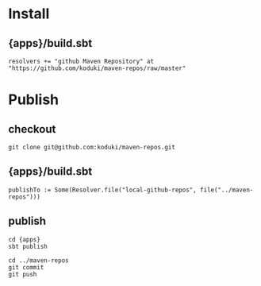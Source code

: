 # Install
## {apps}/build.sbt
    resolvers += "github Maven Repository" at "https://github.com/koduki/maven-repos/raw/master"

# Publish
## checkout
    git clone git@github.com:koduki/maven-repos.git

## {apps}/build.sbt
    publishTo := Some(Resolver.file("local-github-repos", file("../maven-repos")))

## publish
    cd {apps}
    sbt publish 
     
    cd ../maven-repos
    git commit
    git push  
  
